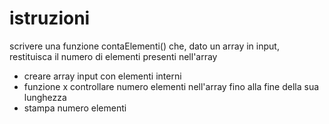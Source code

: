 # istruzioni
scrivere una funzione contaElementi() che, dato un array in input, restituisca il numero di elementi presenti nell'array

- creare array input con elementi interni
- funzione x controllare numero elementi nell'array fino alla fine della sua lunghezza
- stampa numero elementi